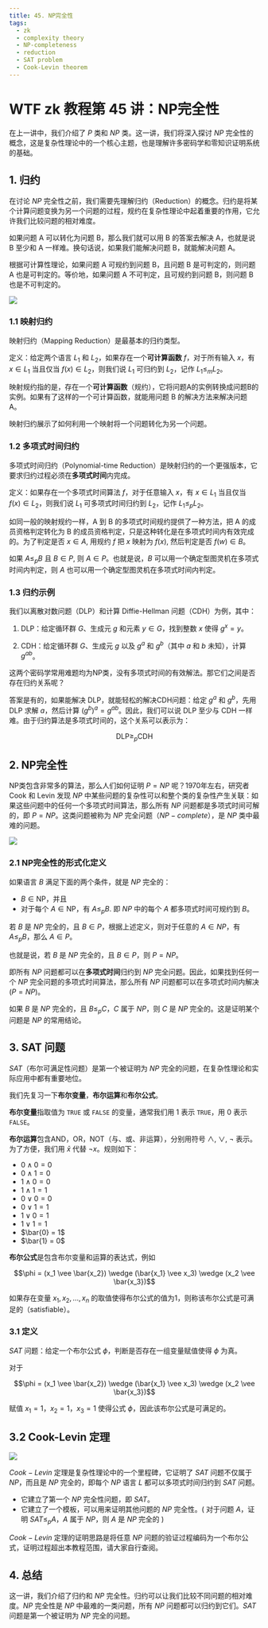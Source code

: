 ```yaml
---
title: 45. NP完全性
tags:
  - zk
  - complexity theory
  - NP-completeness
  - reduction
  - SAT problem
  - Cook-Levin theorem
---
```


# WTF zk 教程第 45 讲：NP完全性

在上一讲中，我们介绍了 $P$ 类和 $NP$ 类。这一讲，我们将深入探讨 $NP$ 完全性的概念，这是复杂性理论中的一个核心主题，也是理解许多密码学和零知识证明系统的基础。

## 1. 归约

在讨论 $NP$ 完全性之前，我们需要先理解归约（Reduction）的概念。归约是将某个计算问题变换为另一个问题的过程，规约在复杂性理论中起着重要的作用，它允许我们比较问题的相对难度。  

如果问题 A 可以转化为问题 B，那么我们就可以用 B 的答案去解决 A，也就是说 B 至少和 A 一样难。换句话说，如果我们能解决问题 B，就能解决问题 A。  

根据可计算性理论，如果问题 A 可规约到问题 B，且问题 B 是可判定的，则问题 A 也是可判定的。等价地，如果问题 A 不可判定，且可规约到问题 B，则问题 B 也是不可判定的。

![](./img/45-1.png)

### 1.1 映射归约

映射归约（Mapping Reduction）是最基本的归约类型。

定义：给定两个语言 $L_1$ 和 $L_2$，如果存在一个**可计算函数** $f$，对于所有输入 $x$，有 $x \in L_1$ 当且仅当 $f(x) \in L_2$，则我们说 $L_1$ 可归约到 $L_2$，记作 $L_1 \leq_m L_2$。  

映射规约指的是，存在一个**可计算函数**（规约），它将问题A的实例转换成问题B的实例。如果有了这样的一个可计算函数，就能用问题 B 的解决方法来解决问题 A。  

映射归约展示了如何利用一个映射将一个问题转化为另一个问题。  

### 1.2 多项式时间归约

多项式时间归约（Polynomial-time Reduction）是映射归约的一个更强版本，它要求归约过程必须在**多项式时间**内完成。

定义：如果存在一个多项式时间算法 $f$，对于任意输入 $x$，有 $x \in L_1$ 当且仅当 $f(x) \in L_2$，则我们说 $L_1$ 可多项式时间归约到 $L_2$，记作 $L_1 \leq_p L_2$。  

如同一般的映射规约一样，A 到 B 的多项式时间规约提供了一种方法，把 A 的成员资格判定转化为 B 的成员资格判定，只是这种转化是在多项式时间内有效完成的。为了判定是否 $x \in A$, 用规约 $f$ 把 $x$ 映射为 $f(x)$, 然后判定是否 $f(w) \in B$。

如果 $A \leq_p B$ 且 $B \in P$, 则 $A \in P$。也就是说，$B$ 可以用一个确定型图灵机在多项式时间内判定，则 $A$ 也可以用一个确定型图灵机在多项式时间内判定。

### 1.3 归约示例

我们以离散对数问题（DLP）和计算 Diffie-Hellman 问题（CDH）为例，其中：

1. DLP：给定循环群 $G$、生成元 $g$ 和元素 $y \in G$，找到整数 $x$ 使得 $g^x = y$。

2. CDH：给定循环群 $G$、生成元 $g$ 以及 $g^a$ 和 $g^b$（其中 $a$ 和 $b$ 未知），计算 $g^{ab}$。

这两个密码学常用难题均为NP类，没有多项式时间的有效解法。那它们之间是否存在归约关系呢？

答案是有的，如果能解决 DLP，就能轻松的解决CDH问题：给定 $g^a$ 和 $g^b$，先用 DLP 求解 $a$，然后计算 $(g^b)^a = g^{ab}$。因此，我们可以说 DLP 至少与 CDH 一样难。由于归约算法是多项式时间的，这个关系可以表示为：

$$\text{DLP} \geq_p \text{CDH}$$

## 2. NP完全性

NP类包含非常多的算法，那么人们如何证明 $P = NP$ 呢？1970年左右，研究者 Cook 和 Levin 发现 $NP$ 中某些问题的复杂性可以和整个类的复杂性产生关联：如果这些问题中的任何一个多项式时间算法，那么所有 $NP$ 问题都是多项式时间可解的，即 $P = NP$。这类问题被称为 $NP$ 完全问题（$NP-complete$），是 $NP$ 类中最难的问题。

![](./img/45-2.webp)

### 2.1 NP完全性的形式化定义

如果语言 $B$ 满足下面的两个条件，就是 $NP$ 完全的：

- $B \in \text{NP}$，并且
- 对于每个 $A \in \text{NP}$，有 $A \leq_p B$. 即 $NP$ 中的每个 $A$ 都多项式时间可规约到 $B$。

若 $B$ 是 $NP$ 完全的，且 $B \in P$，根据上述定义，则对于任意的 $A \in NP$，有 $A \leq_p B$，那么 $A \in P$。

也就是说，若 $B$ 是 $NP$ 完全的，且 $B \in P$，则 $P = NP$。  

即所有 $NP$ 问题都可以在**多项式时间**归约到 $NP$ 完全问题。因此，如果找到任何一个 $NP$ 完全问题的多项式时间算法，那么所有 $NP$ 问题都可以在多项式时间内解决 ($P = NP$)。  

如果 $B$ 是 $NP$ 完全的，且 $B \leq_p C$，$C$ 属于 $NP$，则 $C$ 是 $NP$ 完全的。这是证明某个问题是 $NP$ 的常用结论。

## 3. SAT 问题

$SAT$（布尔可满足性问题）是第一个被证明为 $NP$ 完全的问题，在复杂性理论和实际应用中都有重要地位。

我们先复习一下**布尔变量**，**布尔运算**和**布尔公式**。

**布尔变量**指取值为 `TRUE` 或 `FALSE` 的变量，通常我们用 1 表示 `TRUE`，用 0 表示 `FALSE`。

**布尔运算**包含AND，OR，NOT（与、或、非运算），分别用符号 $\wedge$, $\vee$, $\neg$ 表示。为了方便，我们用 $\bar{x}$ 代替 $\neg{x}$。规则如下：

- $0 \wedge 0 = 0$
- $0 \wedge 1 = 0$
- $1 \wedge 0 = 0$
- $1 \wedge 1 = 1$
- $0 \vee 0 = 0$
- $0 \vee 1 = 1$
- $1 \vee 0 = 1$
- $1 \vee 1 = 1$
- $\bar{0} = 1$
- $\bar{1} = 0$

**布尔公式**是包含布尔变量和运算的表达式，例如 

$$\phi = (x_1 \vee \bar{x_2}) \wedge (\bar{x_1} \vee x_3) \wedge (x_2 \vee \bar{x_3})$$

如果存在变量 $x_1, x_2, ..., x_n$ 的取值使得布尔公式的值为1，则称该布尔公式是可满足的（satisfiable）。

### 3.1 定义

$SAT$ 问题：给定一个布尔公式 $\phi$，判断是否存在一组变量赋值使得 $\phi$ 为真。

对于 

$$\phi = (x_1 \vee \bar{x_2}) \wedge (\bar{x_1} \vee x_3) \wedge (x_2 \vee \bar{x_3})$$

赋值 $x_1=1$，$x_2=1$，$x_3=1$ 使得公式 $\phi$，因此该布尔公式是可满足的。

## 3.2 Cook-Levin 定理

![](./img/45-3.png)

$Cook-Levin$ 定理是复杂性理论中的一个里程碑，它证明了 $SAT$ 问题不仅属于 $NP$，而且是 $NP$ 完全的，即每个 $NP$ 语言 $L$ 都可以多项式时间归约到 $SAT$ 问题。

- 它建立了第一个 $NP$ 完全性问题，即 $SAT$。
- 它建立了一个模板，可以用来证明其他问题的 $NP$ 完全性。( 对于问题 $A$，证明 $SAT \leq_p A$，$A$ 属于 $NP$，则 $A$ 是 $NP$ 完全的 )

$Cook-Levin$ 定理的证明思路是将任意 $NP$ 问题的验证过程编码为一个布尔公式，证明过程超出本教程范围，请大家自行查阅。

## 4. 总结

这一讲，我们介绍了归约和 $NP$ 完全性。归约可以让我们比较不同问题的相对难度。$NP$ 完全性是 $NP$ 中最难的一类问题，所有 $NP$ 问题都可以归约到它们。$SAT$ 问题是第一个被证明为 $NP$ 完全的问题。